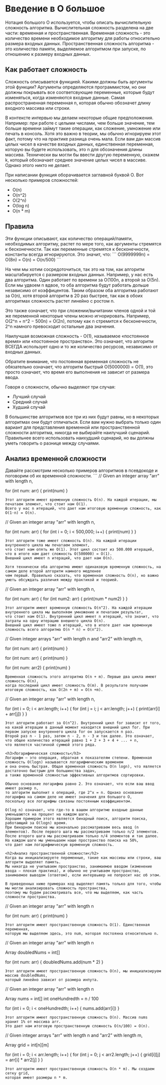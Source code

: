 <h1>Введение в О большое</h1>

Нотация большого О используется, чтобы описать вычислительную сложность алгоритма.
Вычислительная сложность разделена на две части: временная и пространственная.
Временная сложность - это количество времени необходимое алгоритму для работы 
относительно размера входных данных. Пространственная сложность алгоритма - это 
количество памяти, выделяемое алгоритмом при запуске, по отношению к размеру входных данных.

<h2>Как работает сложность</h2>
Сложность описывается функцией. Какими должны быть аргументы этой функции?
Аргументы определяются программистом, но они должны покрывать все соответсвующие переменные,
которые будут изменяться, когда изменяются входные данные. Самая распространенная переменная
n, которая обычно обозначет длину входного массива или строки.

В контексте интервью мы делаем некоторые общие предположения. Например: при работе с целыми числами, 
чем больше значение, тем больше времени займут такие операции, как сложение, умножение или печать в консоль. 
Хотя это важно в теории, мы обычно игнорируем этот факт, потому что на практике разница очень мала. 
Если вам дан массив целых чисел в качестве входных данных, единственная переменная, которую вы будете использовать, 
это n для обозначения длины массива. Технически вы могли бы ввести другую переменную, скажем k, 
который обозначает среднее значение целых чисел в массиве. Однако этого никто не делает.

При написании функция оборачивается заглавной буквой O. 
Вот несколько примеров сложностей:
* O(n)
* O(n^2)
* O(2^n)
* O(log n)
* O(n * m)

<h2>Правила</h2>
Эти функции описывают, как количество операций/памяти, необходимых алгоритму, растет по мере того, 
как аргументы стремятся к бесконечности. Так как переменные стремятся к бесконечности, константы всегда игнорируются.
Это значит, что:
```
O(9999999n) = O(8n) = O(n) = O(n/500)
```

На чем мы хотим сосредоточиться, так это на том, как алгоритм масштабируется с размером входных данных.
Например, у нас есть два алгоритма. Один работает по времени за O(100n, а второй за O(5n).
Если мы удвоем n вдвое, то оба алгоритма будут работать дольше независимо от коэффицентов.
Таким образом оба алгоритма работают за O(n), хотя второй алгоритм в 20 раз быстрее, так как в обоих алгоритмах
сложность растет линейно с ростом n.

Это также означает, что при сложении/вычитании членов одной и той же переменной некоторые члены можно игнорировать.
Например, O(2^n + n^2 − 500n) = O(2n), потому как n стремится к бесконечности, 2^n намного превосходит
остальные два значения. 

Наилучшая возможная сложность - O(1), называемое «постоянное время» или «постоянное пространство». Это означает, 
что алгоритм ВСЕГДА использует одно и то же количество ресурсов, независимо от входных данных.

Обратите внимание, что постоянная временная сложность не обязательно означает, что алгоритм быстрый O(5000000) = O(1),
это просто означает, что время его выполнения не зависит от размера ввода.

Говоря о сложности, обычно выделяют три случая:
* Лучший случай
* Средний случай
* Худший случай

В большинстве алгоритмов все три из них будут равны, но в некоторых алгоритмах они будут отличаться.
Если вам нужно выбрать только один вариант для представления временной или пространственной сложности алгоритма, 
никогда не выбирайте наилучший сценарий. Правильнее всего использовать наихудший сценарий, 
но вы должны уметь говорить о разнице между случаями. 

<h2>Анализ временной сложности</h2>
Давайте рассмотрим несколько примеров алгоритмов в псевдокоде и поговорим об их временной сложности.
```
// Given an integer array "arr" with length n,

for (int num: arr) {
    print(num)
}
```
Этот алгоритм имеет временную сложность O(n). На каждой итерации, мы печатаем элемент, что стоит нам O(1).
Всего у нас n итераций, что дает нам итоговую временную сложность, как O(1⋅n) = O(n).

```
// Given an integer array "arr" with length n,

for (int num: arr) {
    for (int i = 0; i < 500,000; i++) {
        print(num)
    }
}
```
Этот алгоритм тоже имеет сложность O(n). На каждой итерации внутреннего цикла мы печатаем элемент,
что стоит нам опять же O(1). Этот цикл состоит из 500.000 итераций, что в итоге нам дает сложность O(500000) = O(1).
Внешний цикл имеет n итераций, что дает нам O(n).

Хотя технически оба алгоритма имеют одинаковую временную сложность, на самом деле второй алгоритм намного медленее
чем первый. Правильно сказать, что временная сложность O(n), но важно уметь обсуждать различия между практикой и теорией.

```
// Given an integer array "arr" with length n,

for (int num: arr) {
    for (int num2: arr) {
        print(num * num2)
    }
}
```
Этот алгоритм имеет временную сложность O(n^2). На каждой итерации внутреннего цикла мы выполняем умножение и печатаем результат,
что стоит нам O(1). Внутренний цикл имеет n итераций, что значит, что затраты на одну итерацию внешнего цикла O(n).
Внешний цикл имеет тоже n итераций, что в итоге дает нам временную сложность всего алгоритма O(n * n) = O(n^2).

```
// Given integer arrays "arr" with length n and "arr2" with length m,

for (int num: arr) {
    print(num)
}

for (int num: arr) {
    print(num)
}

for (int num: arr2) {
    print(num)
}
```
Временная сложность этого алгоритма O(n + m). Первые два цикла имеют сложность O(n),
когда последний цикл имеет сложность O(m). В результате получаем итоговую сложность, как O(2n + m) = O(n +m).

```
// Given an integer array "arr" with length n,

for (int i = 0; i < arr.length; i++) {
    for (int j = i; j < arr.length; j++) {
        print(arr[i] + arr[j])
    }
}
```
Этот алгоритм работает за O(n^2). Внутренний цикл for зависит от того, 
на какой итерации в данный момент находится внешний цикл for. При первом запуске внутреннего цикла for он запускается n раз.
Второй раз n - 1 раз, затем n - 2, n - 3 и так далее. Это означает, что общее количество итераций равно 1 + 2 + 3 + 4 + ... + n,
что является частичной суммой этого ряда. 

<h3>Логарифмическая сложность</h3>
Логарифм — это операция, обратная к показателям степени. Временная сложность O(logn) называется логарифмическим временем
и она очень быстрая. Общая временная сложность O(n logn), что является достаточно быстрым для большинства задач, 
а также временной сложностью эффективных алгоритмов сортировки.

Обычно основание логарифма равно 2. Это означает, что если ваш ввод имеет размер n,
то алгоритм выполнит x операций, где 2^x = n. Однако основание логарифма на самом деле не имеет значения для большого O, 
поскольку все логарифмы связаны постоянным коэффициентом.

O(log n) означает, что где-то в вашем алгоритме входные данные уменьшаются на процент на каждом шаге. 
Хорошим примером этого является бинарный поиск, алгоритм поиска, работающий за O(logn) время. 
При бинарном поиске мы изначально рассматриваем весь ввод (n элементов). После первого шага мы рассматриваем только n/2 элементов. 
После второго шага мы рассматриваем только n/4 элементов и так далее. На каждом шаге мы уменьшаем наше пространство поиска на 50%, 
что дает нам логарифмическую временную сложность.

<h2>Анализ пространственной сложности</h2>
Когда вы инициализируете переменные, такие как массивы или строки, ваш алгоритм выделяет память.
Мы никогда не учитываем пространство, занимаемое вводом (изменение ввода — плохая практика), и обычно не учитываем пространство, 
занимаемое выводом (ответом), если интервьюер не попросит нас об этом.

В приведенных ниже примерах код выделяет память только для того, чтобы мы могли анализировать сложность пространства, 
поэтому мы будем рассматривать все, что мы выделяем, как часть сложности пространства.

```
// Given an integer array "arr" with length n

for (int num: arr) {
    print(num)
}
```
Этот алгоритм имеет пространственную сложность O(1). Единственная переменная, 
которую мы выделяем здесь, это num, которая постоянна относительно n.

```
// Given an integer array "arr" with length n

Array doubledNums = int[]

for (int num: arr) {
    doubledNums.add(num * 2)
}
```
Этот алгоритм имеет пространственную сложность O(n), мы инициализируем массив doubledNums,
который линейно зависит от размера инпута.

```
// Given an integer array "arr" with length n

Array nums = int[]
int oneHundredth = n / 100

for (int i = 0; i < oneHundredth; i++) {
    nums.add(arr[i])
}
```
Этот алгоритм имеет пространственную сложность O(n). Массив nums хранит 1% от массива arr.
Это дает нам итоговую пространственную сложность O(n/100) = O(n).

```
// Given integer arrays "arr" with length n and "arr2" with length m,

Array grid = int[n][m]

for (int i = 0; i < arr.length; i++) {
    for (int j = 0; j < arr2.length; j++) {
        grid[i][j] = arr[i] * arr2[j]
    }
}
```
Этот алгоритм имеет пространственную сложность O(n * m). Мы создаем сетку grid,
которая имеет размеры n * m.

